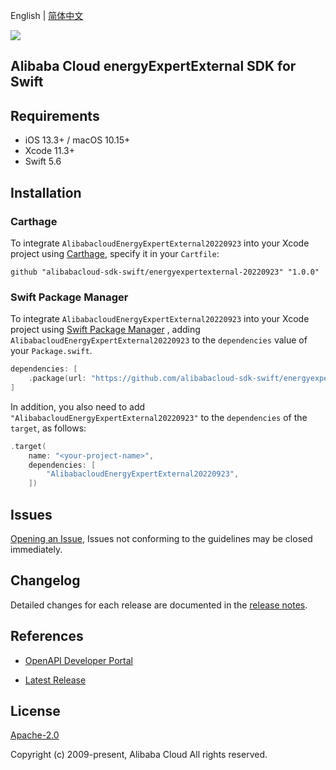 English | [简体中文](README-CN.md)

![](https://aliyunsdk-pages.alicdn.com/icons/AlibabaCloud.svg)

## Alibaba Cloud energyExpertExternal SDK for Swift

## Requirements

- iOS 13.3+ / macOS 10.15+
- Xcode 11.3+
- Swift 5.6

## Installation

### Carthage

To integrate `AlibabacloudEnergyExpertExternal20220923` into your Xcode project using [Carthage](https://github.com/Carthage/Carthage), specify it in your `Cartfile`:

```ogdl
github "alibabacloud-sdk-swift/energyexpertexternal-20220923" "1.0.0"
```

### Swift Package Manager

To integrate `AlibabacloudEnergyExpertExternal20220923` into your Xcode project using [Swift Package Manager](https://swift.org/package-manager/) , adding `AlibabacloudEnergyExpertExternal20220923` to the `dependencies` value of your `Package.swift`.

```swift
dependencies: [
    .package(url: "https://github.com/alibabacloud-sdk-swift/energyexpertexternal-20220923.git", from: "1.0.0")
]
```

In addition, you also need to add `"AlibabacloudEnergyExpertExternal20220923"` to the `dependencies` of the `target`, as follows:

```swift
.target(
    name: "<your-project-name>",
    dependencies: [
        "AlibabacloudEnergyExpertExternal20220923",
    ])
```

## Issues

[Opening an Issue](https://github.com/alibabacloud-sdk-swift/energyexpertexternal-20220923/issues/new), Issues not conforming to the guidelines may be closed immediately.

## Changelog

Detailed changes for each release are documented in the [release notes](./ChangeLog.txt).

## References

* [OpenAPI Developer Portal](https://next.api.alibabacloud.com/home)
- [Latest Release](https://github.com/alibabacloud-sdk-swift/energyexpertexternal-20220923)

## License

[Apache-2.0](http://www.apache.org/licenses/LICENSE-2.0)

Copyright (c) 2009-present, Alibaba Cloud All rights reserved.
